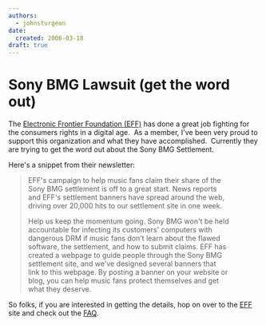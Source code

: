 ```yaml
---
authors:
  - johnsturgeon
date:
  created: 2006-03-18
draft: true
---
```


# Sony BMG Lawsuit (get the word out)

The [Electronic Frontier Foundation (EFF)](http://www.eff.org/) has done a great job fighting for the consumers rights in a digital age.  As a member, I've been very proud to support this organization and what they have accomplished.  Currently they are trying to get the word out about the Sony BMG Settlement.   
  
Here's a snippet from their newsletter:  
  

> EFF's campaign to help music fans claim their share of the  
> Sony BMG settlement is off to a great start. News reports  
> and EFF's settlement banners have spread around the web,  
> driving over 20,000 hits to our settlement site in one week.  
>   
> Help us keep the momentum going. Sony BMG won't be held  
> accountable for infecting its customers' computers with  
> dangerous DRM if music fans don't learn about the flawed  
> software, the settlement, and how to submit claims. EFF has  
> created a webpage to guide people through the Sony BMG  
> settlement site, and we've designed several banners that  
> link to this webpage. By posting a banner on your website or  
> blog, you can help music fans protect themselves and get  
> what they deserve.  

  
So folks, if you are interested in getting the details, hop on over to the [EFF](http://www.eff.org/) site and check out the [FAQ](http://www.eff.org/IP/DRM/Sony-BMG/).  
  